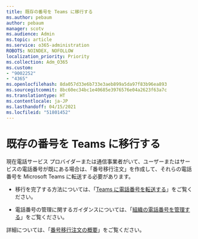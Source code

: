 ```yaml
---
title: 既存の番号を Teams に移行する
ms.author: pebaum
author: pebaum
manager: scotv
ms.audience: Admin
ms.topic: article
ms.service: o365-administration
ROBOTS: NOINDEX, NOFOLLOW
localization_priority: Priority
ms.collection: Adm_O365
ms.custom:
- "9002252"
- "4365"
ms.openlocfilehash: 8da057d33e6b733e3aeb899a5da97f83b96ea893
ms.sourcegitcommit: 8bc60ec34bc1e40685e3976576e04a2623f63a7c
ms.translationtype: HT
ms.contentlocale: ja-JP
ms.lasthandoff: 04/15/2021
ms.locfileid: "51801452"
---
```

# <a name="port-existing-numbers-to-teams"></a>既存の番号を Teams に移行する

現在電話サービス プロバイダーまたは通信事業者がいて、ユーザーまたはサービスの電話番号が既にある場合は、「番号移行注文」を作成して、それらの電話番号を Microsoft Teams に転送する必要があります。

- 移行を完了する方法については、「[Teams に電話番号を転送する](https://docs.microsoft.com/microsoftteams/phone-number-calling-plans/transfer-phone-numbers-to-teams)」をご覧ください。 

- 電話番号の管理に関するガイダンスについては、「[組織の電話番号を管理する](https://docs.microsoft.com/microsoftteams/manage-phone-numbers-for-your-organization/manage-phone-numbers-for-your-organization)」をご覧ください。 

詳細については、「[番号移行注文の概要](https://docs.microsoft.com/MicrosoftTeams/phone-number-calling-plans/port-order-overview)」をご覧ください。 

